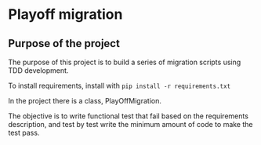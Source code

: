 # Playoff migration

## Purpose of the project

The purpose of this project is to build a series of migration scripts using TDD development.

To install requirements, install with `pip install -r requirements.txt`

In the project there is a class, PlayOffMigration.

The objective is to write functional test that fail based on the requirements description, and test by test write the minimum amount of code to make the test pass.
